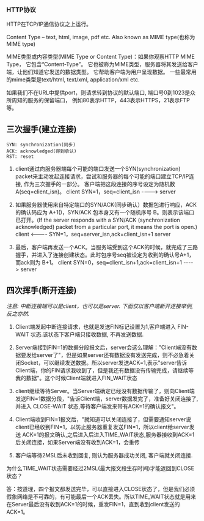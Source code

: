 ### HTTP协议

  HTTP在TCP/IP通信协议之上运行。
  
  Content Type – text, html, image, pdf etc. Also known as MIME type(也称为MIME type)
  
  MIME类型或内容类型(MIME Type or Content Type)：如果你观察HTTP MIME Type，
  它包含“Content-Type”。 它也被称为MIME类型，服务器将其发送给客户端，让他们知道它发送的数据类型。 
  它帮助客户端为用户呈现数据。 一些最常用的mime类型是text/html, 
  text/xml, application/xml etc.
  
  如果我们不在URL中提供port，则请求转到协议的默认端口, 端口号0到1023是众所周知的服务的保留端口，
  例如80表示HTTP，443表示HTTPS，21表示FTP等。
  
## 三次握手(建立连接)

```
SYN: synchronization(同步)
ACK: acknowledged(得到承认)
RST: reset
```

1. client通过向服务器端每个可能的端口发送一个SYN(synchronization) packet来主动发起连接请求，尝试和服务器的每个可能的端口建立TCP/IP连接, 作为三次握手的一部分。 客户端把这段连接的序号设定为随机数 A(seq=client_isn)。
client  SYN=1，seq=client_isn    ---->          server

2.  如果服务器使用来自特定端口的SYN/ACK(同步确认）数据包进行响应，ACK 的确认码应为 A+1()，SYN/ACK 包本身又有一个随机序号 B。则表示该端口已打开。(If the server responds with a SYN/ACK (synchronization acknowledged) packet from a particular port, it means the port is open.)
client      <----  SYN=1，seq=server_isn,ack=client_isn+1      server

3. 最后，客户端再发送一个ACK。当服务端受到这个ACK的时候，就完成了三路握手，并进入了连接创建状态。此时包序号seq被设定为收到的确认号A+1，而ack则为 B+1。
client  SYN=0，seq=client_isn+1,ack=client_isn+1    ---->          server

## 四次挥手(断开连接)

_注意: 中断连接端可以是client，也可以是server. 下面仅以客户端断开连接举例, 反之亦然._

1. Client端发起中断连接请求，也就是发送FIN标记设置为1,客户端进入 FIN-WAIT 状态.该状态下客户端只接收数据, 不再发送数据.

2. Server端接到FIN=1的数据分段报文后，server会这么理解："Client端没有数据要发给server了"，但是如果server还有数据没有发送完成，则不必急着关闭Socket，可以继续发送数据。所以server发送ACK=1,表示"server告诉Client端，你的FIN请求我收到了，但是我还有数据没有传输完成，请继续等我的数据"。这个时候Client端就进入FIN_WAIT状态

3. client继续等待Server。当Server端确定已经没有数据传输了，则向Client端发送FIN=1数据分段，"告诉Client端，server数据发完了，准备好关闭连接了,并进入 CLOSE-WAIT 状态,等待客户端发来带有ACK=1的确认报文"。

4. Client端收到FIN=1报文后，"就知道可以关闭连接了，但需要通知server说client已经收到FIN=1，以防止服务器重复发送FIN=1，所以client给server发送 ACK=1的报文确认,之后进入后进入TIME_WAIT状态,服务器接收到ACK=1后关闭连接，如果Server端没有收到ACK=1，会重传

5. 客户端等待2MSL后未收到回复, 则认为服务器成功关闭, 客户端就关闭连接.

为什么TIME_WAIT状态需要经过2MSL(最大报文段生存时间)才能返回到CLOSE状态？

答：按道理，四个报文都发送完毕，可以直接进入CLOSE状态了，但是我们必须假象网络是不可靠的，有可能最后一个ACK丢失。所以TIME_WAIT状态就是用来在Server最后没有收到ACK=1的时候，重发FIN=1，直到收到client发送的ACK=1。
